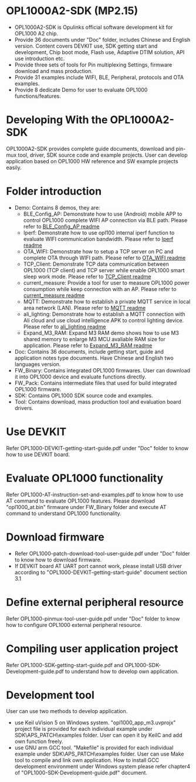 # OPL1000A2-SDK (MP2.15)
- OPL1000A2-SDK is Opulinks official software development kit for OPL1000 A2 chip.
- Provide 36 documents under "Doc" folder, includes Chinese and English version. Content covers DEVKIT use, SDK getting start and development, Chip boot mode, Flash use, Adaptive DTIM solution, API use introduction etc. 
- Provide three sets of tools for Pin multiplexing Settings, firmware download and mass production. 
- Provide 31 examples include WIFI, BLE, Peripheral, protocols and OTA examples. 
- Provide 8 dedicate Demo for user to evaluate OPL1000 functions/features.    

# Developing With the OPL1000A2-SDK
OPL1000A2-SDK provides complete guide documents, download and pin-mux tool, driver, SDK source code and example projects.
User can develop application based on OPL1000 HW reference and SW example projects easily.  

# Folder introduction  
- Demo: Contains 8 demos, they are:  
  - BLE_Config_AP:  Demonstrate how to use (Android) mobile APP to control OPL1000 complete WIFI AP connection via BLE path.  Please refer to [BLE_Config_AP readme](https://github.com/Opulinks-Tech/OPL1000A1-SDK/blob/master/Demo/BLE_Config_AP/README.md)
  - Iperf: Demonstrate how to use opl100 internal iperf  function to evaluate WIFI communication bandwidth. Please refer to [Iperf readme](https://github.com/Opulinks-Tech/OPL1000A1-SDK/blob/master/Demo/iperf/README.md)
  - OTA_WIFI: Demonstrate how to setup a TCP server on PC and complete OTA through WIFI path. Please refer to [OTA_WIFI readme](https://github.com/Opulinks-Tech/OPL1000A1-SDK/blob/master/Demo/OTA_WIFI/README.md)
  - TCP_Client: Demonstrate TCP data communication between OPL1000 (TCP client) and TCP server while enable OPL1000 smart sleep work mode. Please refer to [TCP_Client readme](https://github.com/Opulinks-Tech/OPL1000A1-SDK/blob/master/Demo/TCP_Client/README.md)
  - current_measure: Provide a tool for user to measure OPL1000 power consumption while keep connection with an AP. Please refer to [current_measure readme](https://github.com/Opulinks-Tech/OPL1000A1-SDK/blob/master/Demo/current_measure/readme.md)  
  - MQTT: Demonstrate how to establish a private MQTT service in local area network (LAN). Please refer to [MQTT readme](https://github.com/Opulinks-Tech/OPL1000A1-SDK/blob/master/Demo/MQTT/readme.md)  
  - ali_lighting: Demonstrate how to establish a MQTT connection with Ali cloud and use cloud intelligence APK to control lighting device. Please refer to [ali_lighting readme](https://github.com/Opulinks-Tech/OPL1000A1-SDK/blob/master/Demo/ali_lighting/readme.md)
  - Expand_M3_RAM: Expand M3 RAM demo shows how to use M3 shared memory to enlarge M3 MCU avaliable RAM size for application.  Please refer to [Expand_M3_RAM readme](https://github.com/Opulinks-Tech/OPL1000A1-SDK/blob/master/Demo/Expand_M3_RAM/readme.md)
- Doc: Contains 36 documents, include getting start, guide and application notes type documents. Have Chinese and English two languages version. 
- FW_Binary: Contains integrated OPL1000 firmwares. User can download it into OPL1000 device and evaluate functions directly.
- FW_Pack: Contains intermediate files that used for build integrated OPL1000 firmware.
- SDK: Contains OPL1000 SDK source code and examples. 
- Tool: Contains download, mass production tool and evaluation board drivers.  

# Use DEVKIT 
Refer OPL1000-DEVKIT-getting-start-guide.pdf under "Doc" folder to know how to use DEVKIT board.  

# Evaluate OPL1000 functionality 
Refer OPL1000-AT-instruction-set-and-examples.pdf to know how to use AT command to evaluate OPL1000 features. Please download "opl1000_at.bin" firmware under FW_Binary folder and execute AT command to understand OPL1000 functionality.

# Download firmware  
- Refer OPL1000-patch-download-tool-user-guide.pdf under "Doc" folder to know how to download firmware. 
- If DEVKIT board AT UART port cannot work, please install USB driver according to "OPL1000-DEVKIT-getting-start-guide" document section 3.1 

# Define external peripheral resource
Refer OPL1000-pinmux-tool-user-guide.pdf under "Doc" folder to know how to configure OPL1000 external peripheral resource. 

# Compiling user application project
Refer OPL1000-SDK-getting-start-guide.pdf and OPL1000-SDK-Development-guide.pdf to understand how to develop own application. 

# Development tool 
User can use two methods to develop application. 

- use Keil uVision 5 on Windows system. "opl1000_app_m3.uvprojx" project file is provided for each individual example under SDK\APS_PATCH\examples folder. User can open it by KeilC and add own function freely.     
- use GNU arm GCC tool. "Makefile" is provided for each individual example under SDK\APS_PATCH\examples folder. User can use Make tool to compile and link own application. How to install GCC development environment under Windows system please refer chapter4 of "OPL1000-SDK-Development-guide.pdf" document.
